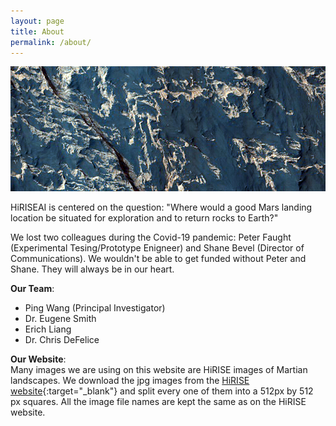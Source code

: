 ```yaml
---
layout: page
title: About
permalink: /about/
---
```

<p><div>
<img src="/assets/images/ESP_071952_1670.jpg" class="img-fluid" alt=" " />
</div></p>

HiRISEAI is centered on the question: "Where would a good Mars landing location be situated for exploration and to return rocks to Earth?" 

We lost two colleagues during the Covid-19 pandemic: Peter Faught (Experimental Tesing/Prototype Enigneer) and Shane Bevel (Director of Communications). We wouldn't be able to get funded without Peter and Shane. They will always be in our heart.

**Our Team**:  
- Ping Wang (Principal Investigator)
- Dr. Eugene Smith 
- Erich Liang
- Dr. Chris DeFelice

**Our Website**:  
Many images we are using on this website are HiRISE images of Martian landscapes. We download the jpg images from the [HiRISE website](https://www.uahirise.org/){:target="_blank"} and split every one of them into a 512px by 512 px squares. All the image file names are kept the same as on the HiRISE website.




